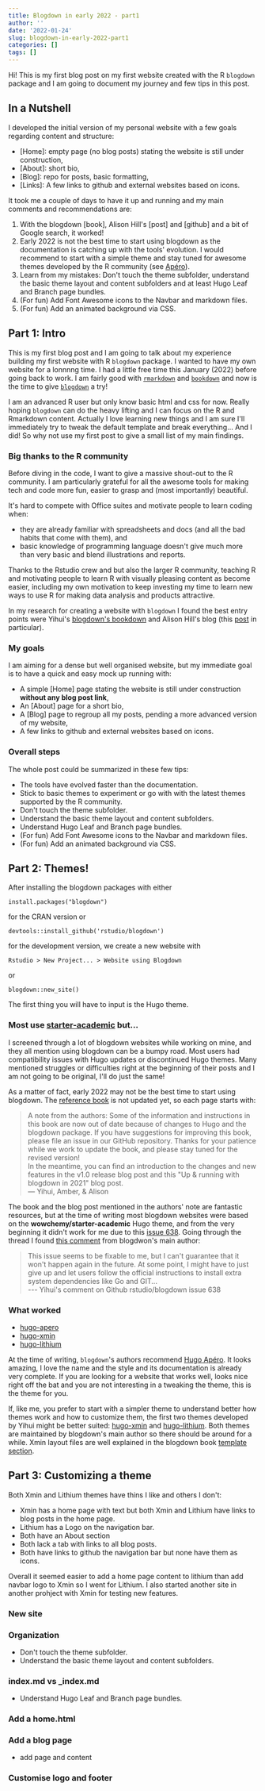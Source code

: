 ```yaml
---
title: Blogdown in early 2022 - part1
author: ''
date: '2022-01-24'
slug: blogdown-in-early-2022-part1
categories: []
tags: []
---
```


Hi! This is my first blog post on my first website created with the R `blogdown` package and I am going to document my journey and few tips in this post.


## In a Nutshell

I developed the initial version of my personal website with a few goals regarding content and structure:

- [Home]: empty page (no blog posts) stating the website is still under construction,
- [About]: short bio,
- [Blog]: repo for posts, basic formatting,
- [Links]: A few links to github and external websites based on icons.

It took me a couple of days to have it up and running and my main comments and recommendations are:

1. With the blogdown [book], Alison Hill's [post] and [github] and a bit of Google search, it worked!
1. Early 2022 is not the best time to start using blogdown as the documentation is catching up with the tools' evolution. I would recommend to start with a simple theme and stay tuned for awesome themes developed by the R community (see [Apéro](https://hugo-apero.netlify.app/)).
1. Learn from my mistakes: Don't touch the theme subfolder, understand the basic theme layout and content subfolders and at least Hugo Leaf and Branch page bundles.
1. (For fun) Add Font Awesome icons to the Navbar and markdown files.
1. (For fun) Add an animated background via CSS.



<!-- Part 1 -->

## Part 1: Intro

This is my first blog post and I am going to talk about my experience building my first website with R `blogdown` package. I wanted to have my own website for a lonnnng time. I had a little free time this January (2022) before going back to work. I am fairly good with [`rmarkdown`]() and [`bookdown`]() and now is the time to give [`blogdown`]() a try!

I am an advanced R user but only know basic html and css for now. Really hoping `blogdown` can do the heavy lifting and I can focus on the R and Rmarkdown content. Actually I love learning new things and I am sure I'll immediately try to tweak the default template and break everything... And I did! So why not use my first post to give a small list of my main findings.


### Big thanks to the R community 

Before diving in the code, I want to give a massive shout-out to the R community. I am particularly grateful for all the awesome tools for making tech and code more fun, easier to grasp and (most importantly) beautiful.

It's hard to compete with Office suites and motivate people to learn coding when:

- they are already familiar with spreadsheets and docs (and all the bad habits that come with them), and 
- basic knowledge of programming language doesn't give much more than very basic and blend illustrations and reports.

Thanks to the Rstudio crew and but also the larger R community, teaching R and motivating people to learn R with visually pleasing content as become easier, including my own motivation to keep investing my time to learn new ways to use R for making data analysis and products attractive. 

In my research for creating a website with `blogdown` I found the best entry points were Yihui's [blogdown's bookdown](https://bookdown.org/yihui/blogdown/) and Alison Hill's blog (this [post](https://www.apreshill.com/blog/2020-12-new-year-new-blogdown/) in particular). 


### My goals

I am aiming for a dense but well organised website, but my immediate goal is to have a quick and easy mock up running with:
- A simple [Home] page stating the website is still under construction **without any blog post link**,
- An [About] page for a short bio,
- A [Blog] page to regroup all my posts, pending a more advanced version of my website,
- A few links to github and external websites based on icons.


### Overall steps

The whole post could be summarized in these few tips:

- The tools have evolved faster than the documentation.
- Stick to basic themes to experiment or go with with the latest themes supported by the R community.
- Don't touch the theme subfolder.
- Understand the basic theme layout and content subfolders.
- Understand Hugo Leaf and Branch page bundles.
- (For fun) Add Font Awesome icons to the Navbar and markdown files.
- (For fun) Add an animated background via CSS.



<!-- Part 2 -->

## Part 2: Themes!

After installing the blogdown packages with either

`install.packages("blogdown")`

for the CRAN version or 

`devtools::install_github('rstudio/blogdown')`

for the development version, we create a new website with 

`Rstudio > New Project... > Website using Blogdown` 

or 

`blogdown::new_site()`

The first thing you will have to input is the Hugo theme. 


### Most use [starter-academic](https://github.com/wowchemy/starter-hugo-academic) but...

I screened through a lot of blogdown websites while working on mine, and they all mention using blogdown can be a bumpy road. Most users had compatibility issues with Hugo updates or discontinued Hugo themes. Many mentioned struggles or difficulties right at the beginning of their posts and I am not going to be original, I'll do just the same!

As a matter of fact, early 2022 may not be the best time to start using blogdown. The [reference book](https://bookdown.org/yihui/blogdown/) is not updated yet, so each page starts with:

> A note from the authors: Some of the information and instructions in this book are now out of date because of changes to Hugo and the blogdown package. If you have suggestions for improving this book, please file an issue in our GitHub repository. Thanks for your patience while we work to update the book, and please stay tuned for the revised version!  
> In the meantime, you can find an introduction to the changes and new features in the v1.0 release blog post and this "Up & running with blogdown in 2021" blog post.  
> — Yihui, Amber, & Alison

The book and the blog post mentioned in the authors' note are fantastic resources, but at the time of writing most blogdown websites were based on the **wowchemy/starter-academic** Hugo theme, and from the very beginning it didn't work for me due to this [issue 638](https://github.com/rstudio/blogdown/issues/638). Going through the thread I found [this comment](https://github.com/rstudio/blogdown/issues/638#issuecomment-881061149 
) from blogdwon's main author:

> This issue seems to be fixable to me, but I can't guarantee that it won't happen again in the future. At some point, I might have to just give up and let users follow the official instructions to install extra system dependencies like Go and GIT...  
> --- Yihui's comment on Github rstudio/blogdown issue 638 



### What worked

- [hugo-apero](https://github.com/hugo-apero)
- [hugo-xmin](https://github.com/yihui/hugo-xmin)
- [hugo-lithium](https://github.com/yihui/hugo-lithium)

At the time of writing, `blogdown`'s authors recommend [Hugo Apéro](https://github.com/hugo-apero). It looks amazing, I love the name and the style and its documentation is already very complete. If you are looking for a website that works well, looks nice right off the bat and you are not interesting in a tweaking the theme, this is the theme for you.

If, like me, you prefer to start with a simpler theme to understand better how themes work and how to customize them, the first two themes developed by Yihui might be better suited: [hugo-xmin](https://github.com/yihui/hugo-xmin) and [hugo-lithium](https://github.com/yihui/hugo-lithium). Both themes are maintained by blogdown's main author so there should be around for a while. Xmin layout files are well explained in the blogdown book [template section](https://bookdown.org/yihui/blogdown/templates.html).



<!-- Part 3 -->

## Part 3: Customizing a theme

Both Xmin and Lithium themes have thins I like and others I don't:

- Xmin has a home page with text but both Xmin and Lithium have links to blog posts in the home page.
- Lithium has a Logo on the navigation bar.
- Both have an About section
- Both lack a tab with links to all blog posts.
- Both have links to github the navigation bar but none have them as icons.

Overall it seemed easier to add a home page content to lithium than add navbar logo to Xmin so I went for Lithium. I also started another site in another prohject with Xmin for testing new features.


### New site


### Organization 
- Don't touch the theme subfolder.
- Understand the basic theme layout and content subfolders.


### index.md vs _index.md
- Understand Hugo Leaf and Branch page bundles.

### Add a home.html


### Add a blog page
- add page and content

### Customise logo and footer



